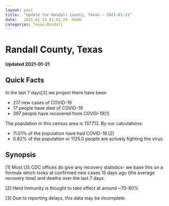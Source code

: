 ```yaml
---
layout: post
title:  "Update for Randall County, Texas - 2021-01-21"
date:   2021-01-21 01:01:29 -0600
categories: Texas,Randall
---
```


# Randall County, Texas
#### Updated 2021-01-21

## Quick Facts

In the last 7 days[3] we project there have been
- *217* new cases of COVID-19
- *17* people have died of COVID-19
- *397* people have recovered from COVID-19[1]

The population in this census area is 137713. By our calculations:
- 11.01% of the population have had COVID-19.[2]
- 0.82% of the population or 1125.0 people are actively fighting the virus.

## Synopsis




[1] Most US CDC offices do give any recovery statistics- we base this on a formula which looks at confirmed new cases
15 days ago (the average recovery time) and deaths over the last 7 days.

[2] Herd Immunity is thought to take effect at around ~70-80%

[3] Due to reporting delays, this data may be incomplete.
 
    